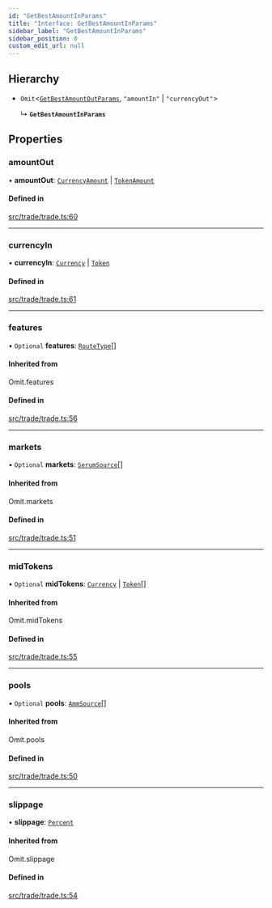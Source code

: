 ```yaml
---
id: "GetBestAmountInParams"
title: "Interface: GetBestAmountInParams"
sidebar_label: "GetBestAmountInParams"
sidebar_position: 0
custom_edit_url: null
---
```


## Hierarchy

- `Omit`<[`GetBestAmountOutParams`](GetBestAmountOutParams.md), ``"amountIn"`` \| ``"currencyOut"``\>

  ↳ **`GetBestAmountInParams`**

## Properties

### amountOut

• **amountOut**: [`CurrencyAmount`](../classes/CurrencyAmount.md) \| [`TokenAmount`](../classes/TokenAmount.md)

#### Defined in

[src/trade/trade.ts:60](https://github.com/alpha-defi/raydium-sdk/blob/5597113/src/trade/trade.ts#L60)

___

### currencyIn

• **currencyIn**: [`Currency`](../classes/Currency.md) \| [`Token`](../classes/Token.md)

#### Defined in

[src/trade/trade.ts:61](https://github.com/alpha-defi/raydium-sdk/blob/5597113/src/trade/trade.ts#L61)

___

### features

• `Optional` **features**: [`RouteType`](../modules.md#routetype)[]

#### Inherited from

Omit.features

#### Defined in

[src/trade/trade.ts:56](https://github.com/alpha-defi/raydium-sdk/blob/5597113/src/trade/trade.ts#L56)

___

### markets

• `Optional` **markets**: [`SerumSource`](SerumSource.md)[]

#### Inherited from

Omit.markets

#### Defined in

[src/trade/trade.ts:51](https://github.com/alpha-defi/raydium-sdk/blob/5597113/src/trade/trade.ts#L51)

___

### midTokens

• `Optional` **midTokens**: [`Currency`](../classes/Currency.md) \| [`Token`](../classes/Token.md)[]

#### Inherited from

Omit.midTokens

#### Defined in

[src/trade/trade.ts:55](https://github.com/alpha-defi/raydium-sdk/blob/5597113/src/trade/trade.ts#L55)

___

### pools

• `Optional` **pools**: [`AmmSource`](AmmSource.md)[]

#### Inherited from

Omit.pools

#### Defined in

[src/trade/trade.ts:50](https://github.com/alpha-defi/raydium-sdk/blob/5597113/src/trade/trade.ts#L50)

___

### slippage

• **slippage**: [`Percent`](../classes/Percent.md)

#### Inherited from

Omit.slippage

#### Defined in

[src/trade/trade.ts:54](https://github.com/alpha-defi/raydium-sdk/blob/5597113/src/trade/trade.ts#L54)
